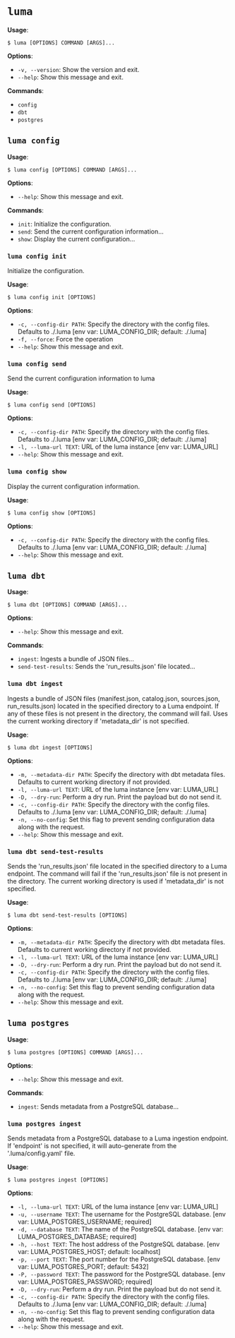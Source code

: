 # `luma`

**Usage**:

```console
$ luma [OPTIONS] COMMAND [ARGS]...
```

**Options**:

* `-v, --version`: Show the version and exit.
* `--help`: Show this message and exit.

**Commands**:

* `config`
* `dbt`
* `postgres`

## `luma config`

**Usage**:

```console
$ luma config [OPTIONS] COMMAND [ARGS]...
```

**Options**:

* `--help`: Show this message and exit.

**Commands**:

* `init`: Initialize the configuration.
* `send`: Send the current configuration information...
* `show`: Display the current configuration...

### `luma config init`

Initialize the configuration.

**Usage**:

```console
$ luma config init [OPTIONS]
```

**Options**:

* `-c, --config-dir PATH`: Specify the directory with the config files. Defaults to ./.luma  [env var: LUMA_CONFIG_DIR; default: ./.luma]
* `-f, --force`: Force the operation
* `--help`: Show this message and exit.

### `luma config send`

Send the current configuration information to luma

**Usage**:

```console
$ luma config send [OPTIONS]
```

**Options**:

* `-c, --config-dir PATH`: Specify the directory with the config files. Defaults to ./.luma  [env var: LUMA_CONFIG_DIR; default: ./.luma]
* `-l, --luma-url TEXT`: URL of the luma instance  [env var: LUMA_URL]
* `--help`: Show this message and exit.

### `luma config show`

Display the current configuration information.

**Usage**:

```console
$ luma config show [OPTIONS]
```

**Options**:

* `-c, --config-dir PATH`: Specify the directory with the config files. Defaults to ./.luma  [env var: LUMA_CONFIG_DIR; default: ./.luma]
* `--help`: Show this message and exit.

## `luma dbt`

**Usage**:

```console
$ luma dbt [OPTIONS] COMMAND [ARGS]...
```

**Options**:

* `--help`: Show this message and exit.

**Commands**:

* `ingest`: Ingests a bundle of JSON files...
* `send-test-results`: Sends the 'run_results.json' file located...

### `luma dbt ingest`

Ingests a bundle of JSON files (manifest.json, catalog.json, sources.json, run_results.json) located in the specified directory to a Luma endpoint.
If any of these files is not present in the directory, the command will fail. Uses the current working directory if 'metadata_dir' is not specified.

**Usage**:

```console
$ luma dbt ingest [OPTIONS]
```

**Options**:

* `-m, --metadata-dir PATH`: Specify the directory with dbt metadata files. Defaults to current working directory if not provided.
* `-l, --luma-url TEXT`: URL of the luma instance  [env var: LUMA_URL]
* `-D, --dry-run`: Perform a dry run. Print the payload but do not send it.
* `-c, --config-dir PATH`: Specify the directory with the config files. Defaults to ./.luma  [env var: LUMA_CONFIG_DIR; default: ./.luma]
* `-n, --no-config`: Set this flag to prevent sending configuration data along with the request.
* `--help`: Show this message and exit.

### `luma dbt send-test-results`

Sends the 'run_results.json' file located in the specified directory to a Luma endpoint.
The command will fail if the 'run_results.json' file is not present in the directory. The current working directory is used if 'metadata_dir' is not specified.

**Usage**:

```console
$ luma dbt send-test-results [OPTIONS]
```

**Options**:

* `-m, --metadata-dir PATH`: Specify the directory with dbt metadata files. Defaults to current working directory if not provided.
* `-l, --luma-url TEXT`: URL of the luma instance  [env var: LUMA_URL]
* `-D, --dry-run`: Perform a dry run. Print the payload but do not send it.
* `-c, --config-dir PATH`: Specify the directory with the config files. Defaults to ./.luma  [env var: LUMA_CONFIG_DIR; default: ./.luma]
* `-n, --no-config`: Set this flag to prevent sending configuration data along with the request.
* `--help`: Show this message and exit.

## `luma postgres`

**Usage**:

```console
$ luma postgres [OPTIONS] COMMAND [ARGS]...
```

**Options**:

* `--help`: Show this message and exit.

**Commands**:

* `ingest`: Sends metadata from a PostgreSQL database...

### `luma postgres ingest`

Sends metadata from a PostgreSQL database to a Luma ingestion endpoint.
If 'endpoint' is not specified, it will auto-generate from the '.luma/config.yaml' file.

**Usage**:

```console
$ luma postgres ingest [OPTIONS]
```

**Options**:

* `-l, --luma-url TEXT`: URL of the luma instance  [env var: LUMA_URL]
* `-u, --username TEXT`: The username for the PostgreSQL database.  [env var: LUMA_POSTGRES_USERNAME; required]
* `-d, --database TEXT`: The name of the PostgreSQL database.  [env var: LUMA_POSTGRES_DATABASE; required]
* `-h, --host TEXT`: The host address of the PostgreSQL database.  [env var: LUMA_POSTGRES_HOST; default: localhost]
* `-p, --port TEXT`: The port number for the PostgreSQL database.  [env var: LUMA_POSTGRES_PORT; default: 5432]
* `-P, --password TEXT`: The password for the PostgreSQL database.  [env var: LUMA_POSTGRES_PASSWORD; required]
* `-D, --dry-run`: Perform a dry run. Print the payload but do not send it.
* `-c, --config-dir PATH`: Specify the directory with the config files. Defaults to ./.luma  [env var: LUMA_CONFIG_DIR; default: ./.luma]
* `-n, --no-config`: Set this flag to prevent sending configuration data along with the request.
* `--help`: Show this message and exit.
